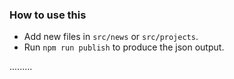 ### How to use this
* Add new files in `src/news` or `src/projects`.
* Run `npm run publish` to produce the json output.

.........